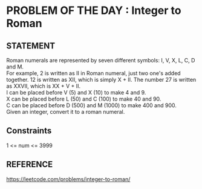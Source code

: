 # PROBLEM OF THE DAY : Integer to Roman

## STATEMENT 
Roman numerals are represented by seven different symbols: I, V, X, L, C, D and M.<br>
For example, 2 is written as II in Roman numeral, just two one's added together. 12 is written as XII, which is simply X + II. The number 27 is written as XXVII, which is XX + V + II.<br>
I can be placed before V (5) and X (10) to make 4 and 9. <br>
X can be placed before L (50) and C (100) to make 40 and 90. <br>
C can be placed before D (500) and M (1000) to make 400 and 900.<br>
Given an integer, convert it to a roman numeral.

## Constraints

1 <= num <= 3999

## REFERENCE 

https://leetcode.com/problems/integer-to-roman/